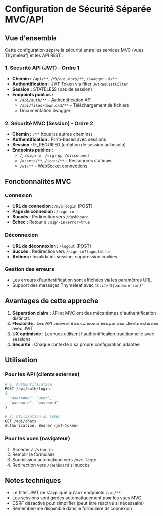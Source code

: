 # Configuration de Sécurité Séparée MVC/API

## Vue d'ensemble

Cette configuration sépare la sécurité entre les services MVC (vues Thymeleaf) et les API REST :

### 1. Sécurité API (JWT) - Ordre 1
- **Chemin :** `/api/**`, `/v3/api-docs/**`, `/swagger-ui/**`
- **Authentification :** JWT Token via filter `JwtRequestFilter`
- **Session :** STATELESS (pas de session)
- **Endpoints publics :**
  - `/api/auth/**` - Authentification API
  - `/api/files/download/**` - Téléchargement de fichiers
  - Documentation Swagger

### 2. Sécurité MVC (Session) - Ordre 2
- **Chemin :** `/**` (tous les autres chemins)
- **Authentification :** Form-based avec sessions
- **Session :** IF_REQUIRED (création de session au besoin)
- **Endpoints publics :**
  - `/`, `/sign-in`, `/sign-up`, `/disconnect`
  - `/assets/**`, `/icons/**` - Ressources statiques
  - `/ws/**` - WebSocket connections

## Fonctionnalités MVC

### Connexion
- **URL de connexion :** `/mvc-login` (POST)
- **Page de connexion :** `/sign-in`
- **Succès :** Redirection vers `/dashboard`
- **Échec :** Retour à `/sign-in?error=true`

### Déconnexion
- **URL de déconnexion :** `/logout` (POST)
- **Succès :** Redirection vers `/sign-in?logout=true`
- **Actions :** Invalidation session, suppression cookies

### Gestion des erreurs
- Les erreurs d'authentification sont affichées via les paramètres URL
- Support des messages Thymeleaf avec `th:if="${param.error}"`

## Avantages de cette approche

1. **Séparation claire** : API et MVC ont des mécanismes d'authentification distincts
2. **Flexibilité** : Les API peuvent être consommées par des clients externes avec JWT
3. **UX optimisée** : Les vues utilisent l'authentification traditionnelle avec sessions
4. **Sécurité** : Chaque contexte a sa propre configuration adaptée

## Utilisation

### Pour les API (clients externes)
```bash
# 1. Authentification
POST /api/auth/login
{
  "username": "user",
  "password": "password"
}

# 2. Utilisation du token
GET /api/chats
Authorization: Bearer <jwt-token>
```

### Pour les vues (navigateur)
1. Accéder à `/sign-in`
2. Remplir le formulaire
3. Soumission automatique vers `/mvc-login`
4. Redirection vers `/dashboard` si succès

## Notes techniques

- Le filter JWT ne s'applique qu'aux endpoints `/api/**`
- Les sessions sont gérées automatiquement pour les vues MVC
- CSRF désactivé pour simplifier (peut être réactivé si nécessaire)
- Remember-me disponible dans le formulaire de connexion
